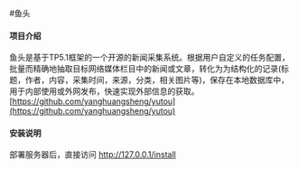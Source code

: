#鱼头

#### 项目介绍
鱼头是基于TP5.1框架的一个开源的新闻采集系统。根据用户自定义的任务配置，批量而精确地抽取目标网络媒体栏目中的新闻或文章，转化为为结构化的记录(标题，作者，内容，采集时间，来源，分类，相关图片等)，保存在本地数据库中，用于内部使用或外网发布，快速实现外部信息的获取。
[https://github.com/yanghuangsheng/yutou](https://github.com/yanghuangsheng/yutou)

#### 安装说明

部署服务器后，直接访问 http://127.0.0.1/install
